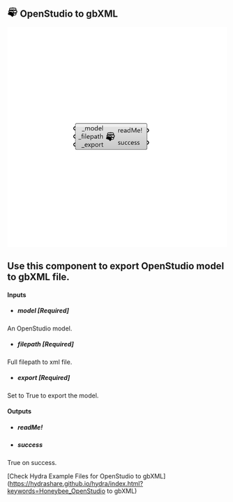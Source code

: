 ## ![](../../images/icons/OpenStudio_to_gbXML.png) OpenStudio to gbXML

![](../../images/components/OpenStudio_to_gbXML.png)

Use this component to export OpenStudio model to gbXML file.
 -
 

#### Inputs
* ##### model [Required]
An OpenStudio model.
* ##### filepath [Required]
Full filepath to xml file.
* ##### export [Required]
Set to True to export the model.

#### Outputs
* ##### readMe!

* ##### success
True on success.


[Check Hydra Example Files for OpenStudio to gbXML](https://hydrashare.github.io/hydra/index.html?keywords=Honeybee_OpenStudio to gbXML)